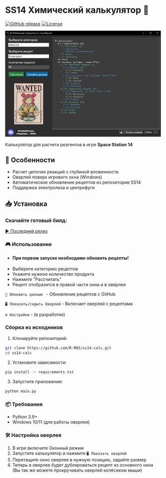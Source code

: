 # SS14 Химический калькулятор 🧪

[![GitHub release](https://img.shields.io/github/v/release/R-R0S/ss14-calc?include_prereleases&style=for-the-badge)](https://github.com/R-R0S/ss14-calc/releases/latest)
[![License](https://img.shields.io/github/license/R-R0S/ss14-calc?style=for-the-badge)](LICENSE)

![screenshot1](https://github.com/R-R0S/ss14-calc/blob/main/img/screenshot1.png?raw=true)

Калькулятор для расчета реагентов в игре **Space Station 14**

## 🌟 Особенности
- Расчет цепочек реакций с глубиной вложенности
- Оверлей поверх игрового окна (Windows)
- Автоматическое обновление рецептов из репозитория SS14
- Поддержка электролиза и центрифуги

## 📥 Установка
### Скачайте готовый билд:
[▶️ Последний релиз](https://github.com/R-R0S/ss14-calc/releases/latest)

### 🎮 Использование
* #### При первом запуске необходимо обновить рецепты!
* Выберите категорию рецептов
* Укажите нужное количество продукта
* Нажмите "Рассчитать"
* Рецепт отобразится в правой части окна и в оверлее

```🔄 Обновить данные ``` - Обновление рецептов с GitHub

```🖥️ Показать/скрыть️ Оверлей``` - Включает оверлей с рецептами

```⚙️ Настройки``` -  (в разработке)

### Сборка из исходников
1. Клонируйте репозиторий:
```bash
git clone https://github.com/R-R0S/ss14-calc.git
cd ss14-calc
```
2. Установите зависимости:
```bash
pip install -r requirements.txt
```
3. Запустите приложение:
```bash
python main.py
```

### 📦 Требования
* Python 3.9+
* Windows 10/11 (для работы оверлея)

### 🛠️ Настройка оверлея
1. В игре включите Оконный режим
2. Запустите калькулятор и нажмите ```🖥️ Показать оверлей```
3. Перетащите окно оверлея в нужную позицию, задайте размер
4. Теперь в оверлее будет дублироваться рецепт из основного окна (Вы так же можете прокручивать оверлей колёсиком мыши)